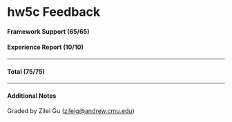 hw5c Feedback
============

#### Framework Support (65/65)

#### Experience Report (10/10)

---

#### Total (75/75)

---

#### Additional Notes

Graded by Zilei Gu (zileig@andrew.cmu.edu)
